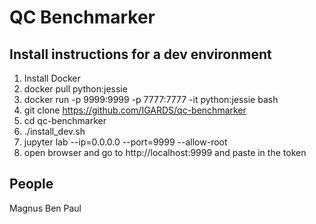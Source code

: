 # QC Benchmarker

## Install instructions for a dev environment
1. Install Docker
2. docker pull python:jessie
3. docker run -p 9999:9999 -p 7777:7777 -it python:jessie bash
4. git clone https://github.com/IGARDS/qc-benchmarker
5. cd qc-benchmarker
6. ./install_dev.sh
7. jupyter lab --ip=0.0.0.0 --port=9999 --allow-root
8. open browser and go to http://localhost:9999 and paste in the token

## People
Magnus
Ben
Paul
